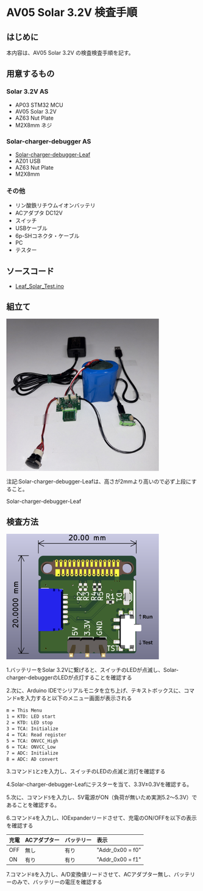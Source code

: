 # AV05 Solar 3.2V 検査手順
## はじめに
本内容は、AV05 Solar 3.2V の検査検査手順を記す。
## 用意するもの
### Solar 3.2V AS
* AP03 STM32 MCU  
* AV05 Solar 3.2V
* AZ63 Nut Plate
* M2X8mm ネジ
### Solar-charger-debugger AS
* [Solar-charger-debugger-Leaf](https://github.com/Leafony/HW-Design-Files/tree/master/Solar-charger-debugger-Leaf) 
* AZ01 USB
* AZ63 Nut Plate
* M2X8mm  
### その他
* リン酸鉄リチウムイオンバッテリ
* ACアダプタ DC12V
* スイッチ
* USBケーブル
* 6p-SHコネクタ・ケーブル
* PC
* テスター
## ソースコード
* [Leaf_Solar_Test.ino](https://github.com/Leafony/Sample-Sketches/blob/master/Leaf_Solar_Test/Leaf_Solar_Test.ino)
## 組立て
<img src="./docs/Solar_3.2V_Test.jpg" width="400" />

注記:Solar-charger-debugger-Leafは、高さが2mmより高いので必ず上段にすること。

Solar-charger-debugger-Leaf
## 検査方法

<img src="./docs/Solar-charger-debugger-Leaf_3d.png" width="400" />


1.バッテリーをSolar 3.2Vに繋げると、スイッチのLEDが点滅し、Solar-charger-debuggerのLEDが点灯することを確認する

2.次に、Arduino IDEでシリアルモニタを立ち上げ、テキストボックスに、コマンド`m`を入力すると以下のメニュー画面が表示される
 ```
 m = This Menu
 1 = KTD: LED start
 2 = KTD: LED stop
 3 = TCA: Initialize
 4 = TCA: Read register
 5 = TCA: ONVCC_High
 6 = TCA: ONVCC_Low
 7 = ADC: Initialize
 8 = ADC: AD convert
 ```
3.コマンド`1`と`2`を入力し、スイッチのLEDの点滅と消灯を確認する

4.Solar-charger-debugger-Leafにテスターを当て、3.3V±0.3Vを確認する。
 
5.次に、コマンド`5`を入力し、5V電源がON（負荷が無いため実測5.2～5.3V）であることを確認する。

6.コマンド`4`を入力し、IOExpanderリードさせて、充電のON/OFFを以下の表示を確認する

| 充電 | ACアダプター | バッテリー | 表示|
| :---  | :--- | :--- | :--- |
|OFF |  無し | 有り |"Addr_0x00 = f0" |
|ON|  有り | 有り | "Addr_0x00 = f1"  |

7.コマンド`8`を入力し、A/D変換値リードさせて、ACアダプター無し、バッテリーのみで、バッテリーの電圧を確認する

